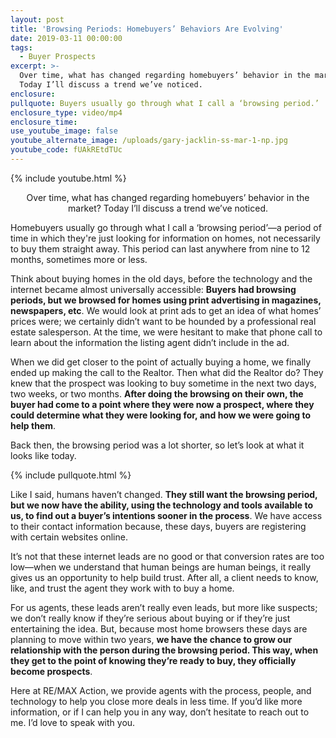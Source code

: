 ```yaml
---
layout: post
title: 'Browsing Periods: Homebuyers’ Behaviors Are Evolving'
date: 2019-03-11 00:00:00
tags:
  - Buyer Prospects
excerpt: >-
  Over time, what has changed regarding homebuyers’ behavior in the market?
  Today I’ll discuss a trend we’ve noticed.
enclosure:
pullquote: Buyers usually go through what I call a ‘browsing period.’
enclosure_type: video/mp4
enclosure_time:
use_youtube_image: false
youtube_alternate_image: /uploads/gary-jacklin-ss-mar-1-np.jpg
youtube_code: fUAkREtdTUc
---
```


{% include youtube.html %}

<center>Over time, what has changed regarding homebuyers’ behavior in the market? Today I’ll discuss a trend we’ve noticed.</center>

Homebuyers usually go through what I call a ‘browsing period’—a period of time in which they're just looking for information on homes, not necessarily to buy them straight away. This period can last anywhere from nine to 12 months, sometimes more or less.

Think about buying homes in the old days, before the technology and the internet became almost universally accessible: **Buyers had browsing periods, but we browsed for homes using print advertising in magazines, newspapers, etc**. We would look at print ads to get an idea of what homes’ prices were; we certainly didn’t want to be hounded by a professional real estate salesperson. At the time, we were hesitant to make that phone call to learn about the information the listing agent didn’t include in the ad.

When we did get closer to the point of actually buying a home, we finally ended up making the call to the Realtor. Then what did the Realtor do? They knew that the prospect was looking to buy sometime in the next two days, two weeks, or two months. **After doing the browsing on their own, the buyer had come to a point where they were now a prospect, where they could determine what they were looking for, and how we were going to help them**.

Back then, the browsing period was a lot shorter, so let’s look at what it looks like today.

{% include pullquote.html %}

Like I said, humans haven’t changed. **They still want the browsing period, but we now have the ability, using the technology and tools available to us, to find out a buyer’s intentions sooner in the process**. We have access to their contact information because, these days, buyers are registering with certain websites online.

It’s not that these internet leads are no good or that conversion rates are too low—when we understand that human beings are human beings, it really gives us an opportunity to help build trust. After all, a client needs to know, like, and trust the agent they work with to buy a home.

For us agents, these leads aren’t really even leads, but more like suspects; we don’t really know if they’re serious about buying or if they’re just entertaining the idea. But, because most home browsers these days are planning to move within two years, **we have the chance to grow our relationship with the person during the browsing period. This way, when they get to the point of knowing they’re ready to buy, they officially become prospects**.

Here at RE/MAX Action, we provide agents with the process, people, and technology to help you close more deals in less time. If you’d like more information, or if I can help you in any way, don’t hesitate to reach out to me. I’d love to speak with you.
